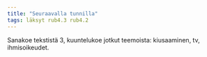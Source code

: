 ```yaml
---
title: "Seuraavalla tunnilla"
tags: läksyt rub4.3 rub4.2
---
```


Sanakoe tekstistä 3, kuuntelukoe jotkut teemoista: kiusaaminen, tv, ihmisoikeudet.